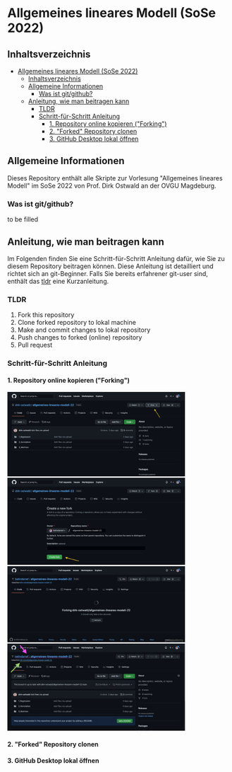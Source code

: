 # Allgemeines lineares Modell (SoSe 2022)


## Inhaltsverzeichnis
- [Allgemeines lineares Modell (SoSe 2022)](#allgemeines-lineares-modell-sose-2022)
  - [Inhaltsverzeichnis](#inhaltsverzeichnis)
  - [Allgemeine Informationen](#allgemeine-informationen)
    - [Was ist git/github?](#was-ist-gitgithub)
  - [Anleitung, wie man beitragen kann](#anleitung-wie-man-beitragen-kann)
    - [TLDR](#tldr)
    - [Schritt-für-Schritt Anleitung](#schritt-für-schritt-anleitung)
      - [1. Repository online kopieren ("Forking")](#1-repository-online-kopieren-forking)
      - [2. "Forked" Repository clonen](#2-forked-repository-clonen)
      - [3. GitHub Desktop lokal öffnen](#3-github-desktop-lokal-öffnen)

## Allgemeine Informationen
Dieses Repository enthält alle Skripte zur Vorlesung "Allgemeines lineares Modell" im SoSe 2022 von Prof. Dirk Ostwald an der OVGU Magdeburg.

### Was ist git/github?
to be filled

## Anleitung, wie man beitragen kann
Im Folgenden finden Sie eine Schritt-für-Schritt Anleitung dafür, wie Sie zu diesem Repository beitragen können. Diese Anleitung ist detailliert und richtet sich an git-Beginner. Falls Sie bereits erfahrener git-user sind, enthält das [tldr](#tl;dr) eine Kurzanleitung. 

### TLDR
1. Fork this repository
2. Clone forked repository to lokal machine
3. Make and commit changes to lokal repository
4. Push changes to forked (online) repository
5. Pull request 

### Schritt-für-Schritt Anleitung
#### 1. Repository online kopieren ("Forking")
<img src="Abbildungen/Abb_1_fork_0_click_fork.png" width="80%"/>
<img src="Abbildungen/Abb_2_fork_1_create_fork.png" width="80%"/>
<img src="Abbildungen/Abb_3_fork_2_forking_wait.png" width="80%"/>
<img src="Abbildungen/Abb_4_fork_4_new_fork_created.png" width="80%"/>

#### 2. "Forked" Repository clonen
#### 3. GitHub Desktop lokal öffnen